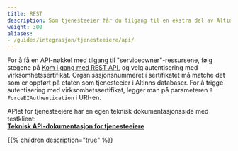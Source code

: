 ```yaml
---
title: REST
description: Som tjenesteeier får du tilgang til en ekstra del av Altinns REST-api. Selv om du er tjenesteeier vil du også kunne ha behov for den åpne delen av REST APIet. 
weight: 300
aliases:
- /guides/integrasjon/tjenesteeiere/api/
---
```


For å få en API-nøkkel med tilgang til "serviceowner"-ressursene, følg stegene på [Kom i gang med REST API](/docs/api/rest-api/kom-i-gang/), og velg autentisering med virksomhetssertifikat. Organisasjonsnummeret i sertifikatet må matche det som er oppført på etaten som tjenesteeier i Altinns databaser. For å trigge autentisering med virksomhetssertifikat, legger man på parameteren `?ForceEIAuthentication` i URI-en.

APIet for tjenesteeiere har en egen teknisk dokumentasjonsside med testklient: <br> **[Teknisk API-dokumentasjon for tjenesteeiere](https://www.altinn.no/api/help)**



{{% children description="true" %}}
